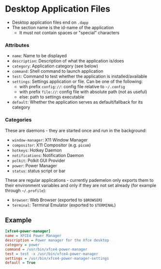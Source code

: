 # Desktop Application Files

* Desktop application files end on `.dapp`
* The section name is the id-name of the application
    * It must not contain spaces or "special" characters

### Attributes

* `name`: Name to be displayed
* `description`: Description of what the application is/does
* `category`: Application category (see below)
* `command`: Shell command to launch application
* `test`: Command to test whether the application is installed/available
* `settings`: Settings application or file. Can be one of the following:
    * with prefix `config://`: config file relative to `~/.config`
    * with prefix `file://`: config file with absolute path (not as useful)
    * else: path to settings executable
* `default`: Whether the application serves as default/fallback for its category

### Categories

These are daemons - they are started once and run in the background:

* `window-manager`: X11 Window Manager
* `compositor`: X11 Compositor (e.g. `picom`)
* `hotkeys`: Hotkey Daemon
* `notifications`: Notification Daemon
* `polkit`: Polkit GUI Provider
* `power`: Power Manager
* `status`: status script or bar

These are regular applications - currently pademelon only exports them to their environment variables and only if they are not set already (for example through `~/.profile`):

* `browser`: Web Browser (exported to `$BROWSER`)
* `terminal`: Terminal Emulator (exported to `$TERMINAL`)

## Example
```ini
[xfce4-power-manager]
name = XFCE4 Power Manager
description = Power manager for the Xfce desktop
category = power
command = /usr/bin/xfce4-power-manager
test = test -x /usr/bin/xfce4-power-manager
settings = /usr/bin/xfce4-power-manager-settings
default = True
```
